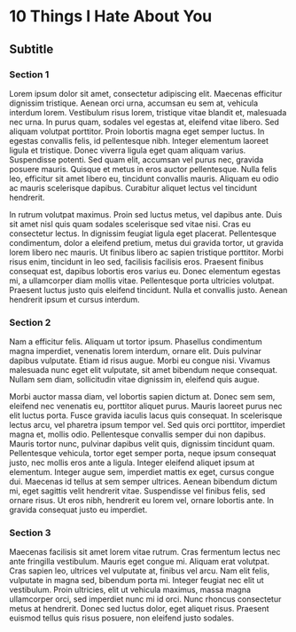 # 10 Things I Hate About You
## Subtitle

### Section 1
Lorem ipsum dolor sit amet, consectetur adipiscing elit. Maecenas efficitur
dignissim tristique. Aenean orci urna, accumsan eu sem at, vehicula interdum
lorem. Vestibulum risus lorem, tristique vitae blandit et, malesuada nec urna.
In purus quam, sodales vel egestas at, eleifend vitae libero. Sed aliquam
volutpat porttitor. Proin lobortis magna eget semper luctus. In egestas
convallis felis, id pellentesque nibh. Integer elementum laoreet ligula et
tristique. Donec viverra ligula eget quam aliquam varius. Suspendisse potenti.
Sed quam elit, accumsan vel purus nec, gravida posuere mauris. Quisque et metus
in eros auctor pellentesque. Nulla felis leo, efficitur sit amet libero eu,
tincidunt convallis mauris. Aliquam eu odio ac mauris scelerisque dapibus.
Curabitur aliquet lectus vel tincidunt hendrerit.

In rutrum volutpat maximus. Proin sed luctus metus, vel dapibus ante. Duis sit
amet nisl quis quam sodales scelerisque sed vitae nisi. Cras eu consectetur
lectus. In dignissim feugiat ligula eget placerat. Pellentesque condimentum,
dolor a eleifend pretium, metus dui gravida tortor, ut gravida lorem libero nec
mauris. Ut finibus libero ac sapien tristique porttitor. Morbi risus enim,
tincidunt in leo sed, facilisis facilisis eros. Praesent finibus consequat est,
dapibus lobortis eros varius eu. Donec elementum egestas mi, a ullamcorper diam
mollis vitae. Pellentesque porta ultricies volutpat. Praesent luctus justo quis
eleifend tincidunt. Nulla et convallis justo. Aenean hendrerit ipsum et cursus
interdum.

### Section 2
Nam a efficitur felis. Aliquam ut tortor ipsum. Phasellus condimentum magna
imperdiet, venenatis lorem interdum, ornare elit. Duis pulvinar dapibus
vulputate. Etiam id risus augue. Morbi eu congue nisi. Vivamus malesuada nunc
eget elit vulputate, sit amet bibendum neque consequat. Nullam sem diam,
sollicitudin vitae dignissim in, eleifend quis augue.

Morbi auctor massa diam, vel lobortis sapien dictum at. Donec sem sem, eleifend
nec venenatis eu, porttitor aliquet purus. Mauris laoreet purus nec elit luctus
porta. Fusce gravida iaculis lacus quis consequat. In scelerisque lectus arcu,
vel pharetra ipsum tempor vel. Sed quis orci porttitor, imperdiet magna et,
mollis odio. Pellentesque convallis semper dui non dapibus. Mauris tortor nunc,
pulvinar dapibus velit quis, dignissim tincidunt quam. Pellentesque vehicula,
tortor eget semper porta, neque ipsum consequat justo, nec mollis eros ante a
ligula. Integer eleifend aliquet ipsum at elementum. Integer augue sem,
imperdiet mattis ex eget, cursus congue dui. Maecenas id tellus at sem semper
ultrices. Aenean bibendum dictum mi, eget sagittis velit hendrerit vitae.
Suspendisse vel finibus felis, sed ornare risus. Ut eros nibh, hendrerit eu
lorem vel, ornare lobortis ante. In gravida consequat justo eu imperdiet.

### Section 3
Maecenas facilisis sit amet lorem vitae rutrum. Cras fermentum lectus nec ante
fringilla vestibulum. Mauris eget congue mi. Aliquam erat volutpat. Cras sapien
leo, ultrices vel vulputate at, finibus vel arcu. Nam elit felis, vulputate in
magna sed, bibendum porta mi. Integer feugiat nec elit ut vestibulum. Proin
ultricies, elit ut vehicula maximus, massa magna ullamcorper orci, sed
imperdiet nunc mi id orci. Nunc rhoncus consectetur metus at hendrerit. Donec
sed luctus dolor, eget aliquet risus. Praesent euismod tellus quis risus
posuere, non eleifend justo sodales.


